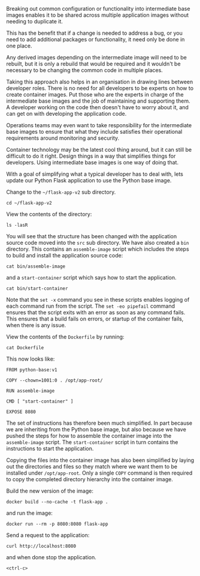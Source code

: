 Breaking out common configuration or functionality into intermediate base images enables it to be shared across multiple application images without needing to duplicate it.

This has the benefit that if a change is needed to address a bug, or you need to add additional packages or functionality, it need only be done in one place.

Any derived images depending on the intermediate image will need to be rebuilt, but it is only a rebuild that would be required and it wouldn't be necessary to be changing the common code in multiple places.

Taking this approach also helps in an organisation in drawing lines between developer roles. There is no need for all developers to be experts on how to create container images. Put those who are the experts in charge of the intermediate base images and the job of maintaining and supporting them. A developer working on the code then doesn't have to worry about it, and can get on with developing the application code.

Operations teams may even want to take responsibility for the intermediate base images to ensure that what they include satisfies their operational requirements around monitoring and security.

Container technology may be the latest cool thing around, but it can still be difficult to do it right. Design things in a way that simplifies things for developers. Using intermediate base images is one way of doing that.

With a goal of simplifying what a typical developer has to deal with, lets update our Python Flask application to use the Python base image.

Change to the `~/flask-app-v2` sub directory.

```execute
cd ~/flask-app-v2
```

View the contents of the directory:

```execute
ls -lasR
```

You will see that the structure has been changed with the application source code moved into the `src` sub directory. We have also created a `bin` directory. This contains an `assemble-image` script which includes the steps to build and install the application source code:

```execute
cat bin/assemble-image
```

and a `start-container` script which says how to start the application.

```execute
cat bin/start-container
```

Note that the `set -x` command you see in these scripts enables logging of each command run from the script. The `set -eo pipefail` command ensures that the script exits with an error as soon as any command fails. This ensures that a build fails on errors, or startup of the container fails, when there is any issue.

View the contents of the `Dockerfile` by running:

```execute
cat Dockerfile
```

This now looks like:

```
FROM python-base:v1

COPY --chown=1001:0 . /opt/app-root/

RUN assemble-image

CMD [ "start-container" ]

EXPOSE 8080
```

The set of instructions has therefore been much simplified. In part because we are inheriting from the Python base image, but also because we have pushed the steps for how to assemble the container image into the `assemble-image` script. The `start-container` script in turn contains the instructions to start the application.

Copying the files into the container image has also been simplified by laying out the directories and files so they match where we want them to be installed under `/opt/app-root`. Only a single `COPY` command is then required to copy the completed directory hierarchy into the container image.

Build the new version of the image:

```execute
docker build --no-cache -t flask-app .
```

and run the image:

```execute
docker run --rm -p 8080:8080 flask-app
```

Send a request to the application:

```execute-2
curl http://localhost:8080
```

and when done stop the application.

```execute
<ctrl-c>
```
